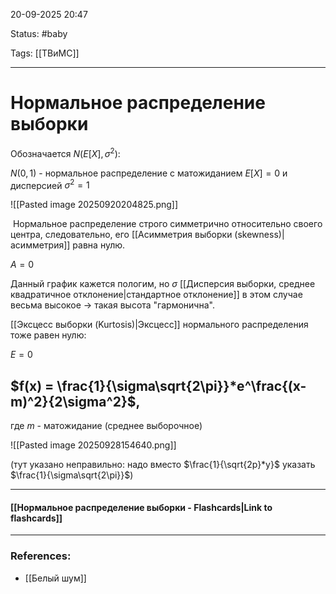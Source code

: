 
20-09-2025 20:47

Status: #baby 

Tags: [[ТВиМС]]

---
# Нормальное распределение выборки

Обозначается $N(E[X], \sigma^2)$:

$N(0, 1)$ - нормальное распределение с матожиданием $E[X] = 0$ и дисперсией $\sigma^2 = 1$



![[Pasted image 20250920204825.png]]

 Нормальное распределение строго симметрично относительно своего центра, следовательно, его [[Асимметрия выборки (skewness)|асимметрия]] равна нулю.

$A = 0$

Данный график кажется пологим, но $\sigma$ [[Дисперсия выборки, среднее квадратичное отклонение|стандартное отклонение]] в этом случае весьма высокое -> такая высота "гармонична".

[[Эксцесс выборки (Kurtosis)|Эксцесс]] нормального распределения тоже равен нулю:

$E = 0$


## $f(x) = \frac{1}{\sigma\sqrt{2\pi}}*e^\frac{(x-m)^2}{2\sigma^2}$,

где $m$ - матожидание (среднее выборочное) 

![[Pasted image 20250928154640.png]]

(тут указано неправильно: надо вместо $\frac{1}{\sqrt{2p}*y}$ указать $\frac{1}{\sigma\sqrt{2\pi}}$)

----
#### [[Нормальное распределение выборки - Flashcards|Link to flashcards]]



---
### References:

- [[Белый шум]]
